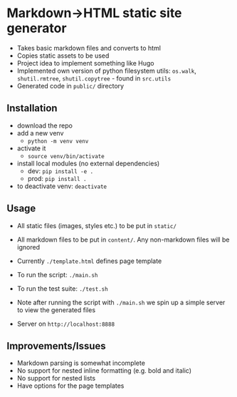 # Markdown->HTML static site generator

- Takes basic markdown files and converts to html
- Copies static assets to be used
- Project idea to implement something like Hugo
- Implemented own version of python filesystem utils: `os.walk`, `shutil.rmtree`, `shutil.copytree` - found in `src.utils`
- Generated code in `public/` directory

## Installation

- download the repo
- add a new venv
  - `python -m venv venv`
- activate it
  - `source venv/bin/activate`
- install local modules (no external dependencies)
  - dev: `pip install -e .`
  - prod: `pip install .`
- to deactivate venv: `deactivate`

## Usage

- All static files (images, styles etc.) to be put in `static/`
- All markdown files to be put in `content/`. Any non-markdown files will be ignored
- Currently `./template.html` defines page template
- To run the script: `./main.sh`
- To run the test suite: `./test.sh`

- Note after running the script with `./main.sh` we spin up a simple server to view the generated files
- Server on `http://localhost:8888`

## Improvements/Issues

- Markdown parsing is somewhat incomplete
- No support for nested inline formatting (e.g. bold and italic)
- No support for nested lists
- Have options for the page templates
